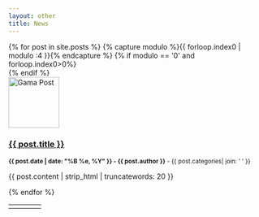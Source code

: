 ```yaml
---
layout: other
title: News
---
```

<div class="w3-row-padding w3-container w3-twothird">
    <div >
    	{% for post in site.posts %}
            {% capture modulo %}{{ forloop.index0 | modulo :4 }}{% endcapture %}
            {% if modulo == '0' and forloop.index0>0%}
            </div>
            <div >
            {% endif %}
        <div class="w3-quarter">
          <img src="{{post.image}}" alt="Gama Post" style="width:100px; height:100px">
          <h3><a href="{{ post.url }}">{{ post.title }}</a></h3>
          <p><small><strong>{{ post.date | date: "%B %e, %Y" }} - {{ post.author }}</strong> -  {{ post.categories| join: ' '  }}  <a href="http://dphilippon.github.io{{ post.url }}"></a></small></p>			
          <div class="span10">
                <p>{{ post.content | strip_html | truncatewords: 20 }}
                </p>
          </div>
        </div>	
        {% endfor %}	
    </div>
</div>
<div  class="w3-third">
                <div id="social-networks">
                <table>
                    <tr>
                        <td width="25%">
                            <i class='fa fa-facebook-official w3-text-blue' aria-hidden='true' onclick='facebook();'></i>
                        </td>
                        <td width="25%">
                            <i class='fa fa-git w3-text-blue' aria-hidden='true' onclick='commits();'></i>
                        </td>
                        <td width="25%">
                            <i class='fa fa-github w3-text-blue' aria-hidden='true' onclick='issues();'></i>
                        </td>
                        <td width="25%">
                            <i class='fa fa-google w3-text-blue' aria-hidden='true' onclick='google();'></i>
                        </td>
                    </tr>
                </table>
                <div id="quotes">
                </div>
 </div>
 </div>
<script>
  $( document ).ready(function() 
  {
    facebook();
  });
  function facebook()
  {
        $.getJSON('https://graph.facebook.com/238065426321929/feed?access_token=229040647557399|MQKFlFYX7YW25XGj4GUYZ7B1lcY', function(data) 
        {
		var ahtml="";
		for(var i = 0; i < 5; i++) 
                {
		
			var d = new Date(data["data"][i]["created_time"]);
			ahtml=ahtml+"<div class='w3-border-top w3-border-bottom'>";
			if("message" in data["data"][i])
			{
				ahtml=ahtml+"<i class='fa  fa-2x fa-facebook-official w3-text-blue' aria-hidden='true'></i><small> - "+d.getDate()  + "-" + (d.getMonth()) + "-" + d.getFullYear() + " " +d.getHours() + ":" + d.getMinutes()+"</small><p>"+data["data"][i]["message"]+" ";
			}
			else
			{
				ahtml=ahtml+"<i class='fa  fa-2x fa-facebook-official w3-text-blue' aria-hidden='true'></i><small> - "+d.getDate()  + "-" + (d.getMonth()) + "-" + d.getFullYear() + " " +d.getHours() + ":" + d.getMinutes()+"</small><p>"+data["data"][i]["story"]+" ";
			}
			ahtml=ahtml+"</p></div>";
		}
		ahtml=ahtml+"";
		$("#quotes").html(ahtml);
		$("#quotes").linkify();
	});
  }
  
  function issues()
  {
       		
        $.getJSON('https://api.github.com/repos/gama-platform/gama/issues', function(data) 
        {
                var ahtml="";
                for(var i = 0; i < 5; i++) {
                        ahtml=ahtml+"<div class='w3-border-top w3-border-bottom'>";
                        var d = new Date(data[i]["created_at"]);
                        ahtml=ahtml+"<i class='fa  fa-2x fa-github w3-text-blue' aria-hidden='true'></i><small> -"+d.getDate()  + "-" + (d.getMonth()+1) + "-" + d.getFullYear() + " " +d.getHours() + ":" + d.getMinutes()+"</small><p>"+data[i]["title"]+" by "+data[i]["user"]["login"]+" <a href='"+data[i]["html_url"]+"'> See more</a>";
                        ahtml=ahtml+"</p></div>";
                }
                ahtml=ahtml+"";
                $("#quotes").html(ahtml);
                $("#quotes").linkify();
        });
  }
  function commits()
  {
       		
        $.getJSON('https://api.github.com/repos/gama-platform/gama/commits', function(data) 
        {
                var ahtml="";
                for(var i = 0; i < 5; i++) 
                {
                        ahtml=ahtml+"<div class='w3-border-top w3-border-bottom'>";
                        var d = new Date(data[i]["commit"]["author"]["date"]);
                        ahtml=ahtml+"<i class='fa  fa-2x fa-git w3-text-blue' aria-hidden='true'></i><small> - "+d.getDate()  + "-" + (d.getMonth()) + "-" + d.getFullYear() + " " +d.getHours() + ":" + d.getMinutes()+"</small><p>"+data[i]["commit"]["message"]+" by "+data[i]["commit"]["author"]["name"]+" <a href='"+data[i]["html_url"]+"'> See more</a>";
                        ahtml=ahtml+"</p></div>";
                }
                ahtml=ahtml+"";
                $("#quotes").html(ahtml);
                $("#quotes").linkify();
        });
  }
  
  function google()
  {
       		
        $.getJSON('https://api.rss2json.com/v1/api.json?rss_url=https%3A%2F%2Fgroups.google.com%2Fforum%2Ffeed%2Fgama-platform%2Ftopics%2Frss.xml%3Fnum%3D15', function(data) 
        {
                var ahtml="";
                for(var i = 0; i < 5; i++) {
                        ahtml=ahtml+"<div class='w3-border-top w3-border-bottom'>";
                        var d = new Date(data["items"][i]["pubDate"]);
                        ahtml=ahtml+"<i class='fa  fa-2x fa-google w3-text-blue' aria-hidden='true'></i><small> - "+d.getDate()  + "-" + (d.getMonth()) + "-" + d.getFullYear() + " " +d.getHours() + ":" + d.getMinutes()+"</small><p>"+data["items"][i]["title"]+" by "+data["items"][i]["author"]+" <a href='"+data["items"][i]["link"]+"'> See more</a>";
                        ahtml=ahtml+"</p></div>";

                }
                ahtml=ahtml+"";
                $("#quotes").html(ahtml);
                $("#quotes").linkify();
        });
  }
  
</script>
